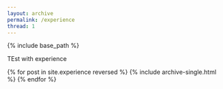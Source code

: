 ```yaml
---
layout: archive
permalink: /experience
thread: 1
---
```


{% include base_path %}

TEst with experience

{% for post in site.experience reversed %}
  {% include archive-single.html %}
{% endfor %}
